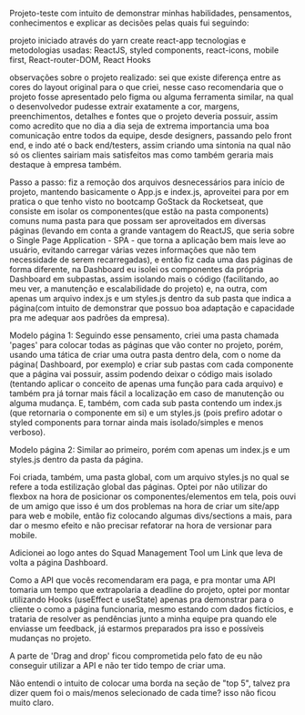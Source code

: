 Projeto-teste com intuito de demonstrar minhas habilidades, pensamentos, conhecimentos e explicar as decisões pelas quais fui seguindo:


projeto iniciado através do yarn create react-app
tecnologias e metodologias usadas:
    ReactJS,
    styled components,
    react-icons,
    mobile first,
    React-router-DOM,
    React Hooks



observações sobre o projeto realizado:
sei que existe diferença entre as cores do layout original para o que criei, nesse caso recomendaria que o projeto fosse apresentado pelo figma ou alguma ferramenta similar, na qual
o desenvolvedor pudesse extrair exatamente a cor, margens, preenchimentos, detalhes e fontes que o projeto deveria possuir, assim como acredito que no dia a dia seja de extrema importancia uma boa comunicação entre todos da equipe,
desde designers, passando pelo front end, e indo até o back end/testers, assim criando uma sintonia na qual não só os clientes sairiam mais satisfeitos mas como também geraria mais
destaque à empresa também.


Passo a passo:
fiz a remoção dos arquivos desnecessários para início de projeto, mantendo basicamente o App.js e index.js, aproveitei para por em pratica o que tenho visto no bootcamp GoStack da Rocketseat, que consiste em isolar os componentes(que estão na pasta components) comuns numa pasta para que possam ser aproveitados em diversas páginas (levando em conta a grande vantagem do ReactJS, que seria sobre o Single Page Application - SPA - que torna a aplicação bem mais leve ao usuário, evitando carregar várias vezes informações que não tem necessidade de serem recarregadas), e então fiz cada uma das páginas de forma diferente, na Dashboard eu isolei os componentes da própria Dashboard em subpastas, assim isolando mais o código (facilitando, ao meu ver, a manutenção e escalabilidade do projeto) e, na outra, com apenas um arquivo index.js e um styles.js dentro da sub pasta que indica a página(com intuito de demonstrar que possuo boa adaptação e capacidade pra me adequar aos padrões da empresa).

Modelo página 1: Seguindo esse pensamento, criei uma pasta chamada 'pages' para colocar todas as páginas que vão conter no projeto, porém, usando uma tática de criar uma outra pasta dentro dela, com o nome da página( Dashboard, por exemplo) e criar sub pastas com cada componente que a página vai possuir, assim podendo deixar o código mais isolado (tentando aplicar o conceito de apenas uma função para cada arquivo) e também pra já tornar mais fácil a localização em caso de manutenção ou alguma mudança. E, também, com cada sub pasta contendo um index.js (que retornaria o componente em si) e um styles.js (pois prefiro adotar o styled components para tornar ainda mais isolado/simples e menos verboso).

Modelo página 2: Similar ao primeiro, porém com apenas um index.js e um styles.js dentro da pasta da página.

Foi criada, também, uma pasta global, com um arquivo styles.js no qual se refere a toda estilização global das páginas.
Optei por não utilizar do flexbox na hora de posicionar os componentes/elementos em tela, pois ouvi de um amigo que isso é um dos problemas na hora de criar um site/app para web e mobile, então fiz colocando algumas divs/sections a mais, para dar o mesmo efeito e não precisar refatorar na hora de versionar para mobile.

Adicionei ao logo antes do Squad Management Tool um Link que leva de volta a página Dashboard.

Como a API que vocês recomendaram era paga, e pra montar uma API tomaria um tempo que extrapolaria a deadline do projeto, optei por montar utilizando Hooks (useEffect e useState) apenas pra demonstrar para o cliente o como a página funcionaria, mesmo estando com dados fictícios, e trataria de resolver as pendências junto a minha equipe pra quando ele enviasse um feedback, já estarmos preparados pra isso e possíveis mudanças no projeto.

A parte de 'Drag and drop' ficou comprometida pelo fato de eu não conseguir utilizar a API e não ter tido tempo de criar uma.

Não entendi o intuito de colocar uma borda na seção de "top 5", talvez pra dizer quem foi o mais/menos selecionado de cada time? isso não ficou muito claro.








